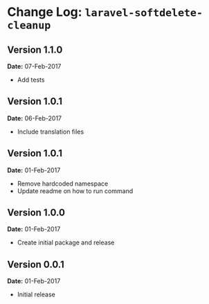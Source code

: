 Change Log: `laravel-softdelete-cleanup`
========================================

## Version 1.1.0

**Date:** 07-Feb-2017

- Add tests

## Version 1.0.1

**Date:** 06-Feb-2017

- Include translation files

## Version 1.0.1

**Date:** 01-Feb-2017

- Remove hardcoded namespace
- Update readme on how to run command

## Version 1.0.0

**Date:** 01-Feb-2017

- Create initial package and release

## Version 0.0.1

**Date:** 01-Feb-2017

- Initial release